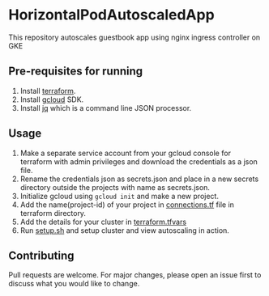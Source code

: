 # HorizontalPodAutoscaledApp
This repository autoscales guestbook app using nginx ingress controller on GKE

## Pre-requisites for running
1) Install [terraform](https://www.terraform.io/downloads.html).
2) Install [gcloud](https://cloud.google.com/sdk/install) SDK.
3) Install [jq](https://stedolan.github.io/jq/download/) which is a command line JSON processor.

## Usage
1) Make a separate service account from your gcloud console for terraform with admin privileges and download the credentials as a json file.
2) Rename the credentials json as secrets.json and place in a new secrets directory outside the projects with name as secrets.json.
3) Initialize gcloud using ```gcloud init``` and make a new project.
4) Add the name(project-id) of your project in [connections.tf](terraform/connections.tf) file in terraform directory.
5) Add the details for your cluster in [terraform.tfvars](terraform/terraform.tfvars)
6) Run [setup.sh](setup.sh) and setup cluster and view autoscaling in action.

## Contributing
Pull requests are welcome. For major changes, please open an issue first to discuss what you would like to change.
